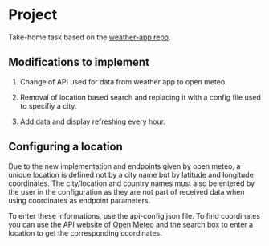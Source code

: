# Project

Take-home task based on the [weather-app repo](https://github.com/madzadev/weather-app.git).


## Modifications to implement

1. Change of API used for data from weather app to open meteo.

2. Removal of location based search and replacing it with a config file used to specifiy a city.

3. Add data and display refreshing every hour.

## Configuring a location

Due to the new implementation and endpoints given by open meteo, a unique location is defined not by a city name but by latitude and longitude coordinates.
The city/location and country names must also be entered by the user in the configuration as they are not part of received data when using coordinates as endpoint parameters.

To enter these informations, use the api-config.json file.
To find coordinates you can use the API website of [Open Meteo](https://open-meteo.com/en/docs) and the search box to enter a location to get the corresponding coordinates.